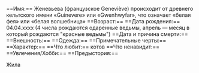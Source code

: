 ==Имя:== Женевьева (французское Geneviève) происходит от древнего кельтского имени «Guinevere» или «Gwenhwyfar», что означает «белая фея» или «белая волшебница» 
==Возраст:== 
==Дата рождения:== 04.04.xxxx 
(4 числа рождаются одаренные ведьмы, апрель — месяц в который рождаются "красные ведьмы")
==Дата и причина смерти:== 
==Внешность:==
==Одежда:==
==Примечательные черты:==
==Характер:==
==Что любит:== котов
==Что ненавидит:== 
==Увлечения/Хобби:==
==Предыстория:== 

Жила 